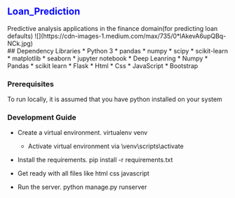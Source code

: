 <h2 style="color:blue;"> Loan_Prediction</h2>
Predictive analysis applications in the finance domain(for predicting loan defaults)
![](https://cdn-images-1.medium.com/max/735/0*lAkevA6upQBq-NCk.jpg)

<br>
## Dependency Libraries 
* Python 3
* pandas
* numpy
* scipy
* scikit-learn
* matplotlib
* seaborn
* jupyter notebook
* Deep Leanring 
* Numpy 
* Pandas
* scikit learn
* Flask 
* Html
* Css
* JavaScript
* Bootstrap

### Prerequisites
To run locally, it is assumed that you have python installed on your system
### Development Guide
- Create a virtual environment. virtualenv venv
  - Activate virtual environment via \venv\scripts\activate
- Install the requirements. pip install -r requirements.txt
- Get ready with all files like html css javascript 

- Run the server. python manage.py runserver
